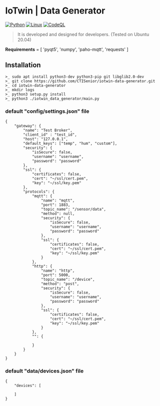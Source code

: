 # IoTwin | Data Generator

[![Python](https://badgen.net/pypi/python/black)](https://www.python.org/downloads/)
[![Linux](https://svgshare.com/i/Zhy.svg)](https://svgshare.com/i/Zhy.svg)
[![CodeQL](https://github.com/CTISenior/iot-device-simulator/actions/workflows/codeql-analysis.yml/badge.svg)](https://github.com/CTISenior/iot-device-simulator/actions/workflows/codeql-analysis.yml)

> It is developed and designed for developers. (Tested on Ubuntu 20.04)

**Requirements** = [ 'pyqt5', 'numpy', 'paho-mqtt', 'requests' ]

## Installation

```
>_ sudo apt install python3-dev python3-pip git libglib2.0-dev
>_ git clone https://github.com/CTISenior/iotwin-data-generator.git
>_ cd iotwin-data-generator
>_ mkdir logs
>_ python3 setup.py install
>_ python3 ./iotwin_data_generator/main.py
```


### default "config/settings.json" file

```
{
    "gateway": {
        "name": "Test Broker",
        "client_id" : "test_id",
        "host": "127.0.0.1",
        "default_keys": ["temp", "hum", "custom"],
        "security": {
            "isSecure": false,
            "username": "username",
            "password": "password"
        },
        "ssl": {
            "certificates": false,
            "cert": "~/ssl/cert.pem",
            "key": "~/ssl/key.pem"
        },
        "protocols": {
            "mqtt": {
                "name": "mqtt",
                "port": 1883,
                "topic_name": "/sensor/data",
                "method": null,
                "security": {
                    "isSecure": false,
                    "username": "username",
                    "password": "password"
                },
                "ssl": {
                    "certificates": false,
                    "cert": "~/ssl/cert.pem",
                    "key": "~/ssl/key.pem"
                }
            },
            "http": {
                "name": "http",
                "port": 5000,
                "topic_name": "/device",
                "method": "post",
                "security": {
                    "isSecure": false,
                    "username": "username",
                    "password": "password"
                },
                "ssl": {
                    "certificates": false,
                    "cert": "~/ssl/cert.pem",
                    "key": "~/ssl/key.pem"
                }
            },
            "": {

            }
        }
    }
}
```

### default "data/devices.json" file

```
{
    "devices": [
 
    ]
}
```